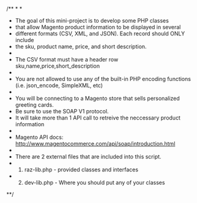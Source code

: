/**
 *
 *
 * The goal of this mini-project is to develop some PHP classes
 * that allow Magento product information to be displayed in several
 * different formats (CSV, XML, and JSON). Each record should ONLY include
 * the sku, product name, price, and short description.
 *
 * The CSV format must have a header row sku,name,price,short_description
 * 
 * You are not allowed to use any of the built-in PHP encoding functions (i.e. json_encode, SimpleXML, etc)
 *
 * You will be connecting to a Magento store that sells personalized greeting cards.
 * Be sure to use the SOAP V1 protocol.
 * It will take more than 1 API call to retreive the neccessary product information
 *
 * Magento API docs: http://www.magentocommerce.com/api/soap/introduction.html
 *
 * There are 2 external files that are included into this script.
 * 1. raz-lib.php -  provided classes and interfaces
 * 2. dev-lib.php - Where you should put any of your classes
 
 **/
